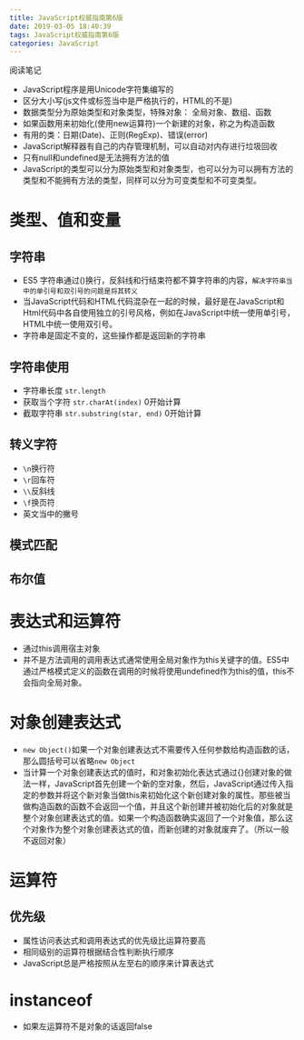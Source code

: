 ```yaml
---
title: JavaScript权威指南第6版
date: 2019-03-05 18:40:39
tags: JavaScript权威指南第6版
categories: JavaScript
---
```


阅读笔记

<!-- more -->

* JavaScript程序是用Unicode字符集编写的
* 区分大小写(js文件或标签当中是严格执行的，HTML的不是)
* 数据类型分为原始类型和对象类型，特殊对象： 全局对象、数组、函数
* 如果函数用来初始化(使用new运算符)一个新建的对象，称之为构造函数
* 有用的类：日期(Date)、正则(RegExp)、错误(error)
* JavaScript解释器有自己的内存管理机制，可以自动对内存进行垃圾回收
* 只有null和undefined是无法拥有方法的值
* JavaScript的类型可以分为原始类型和对象类型，也可以分为可以拥有方法的类型和不能拥有方法的类型，同样可以分为可变类型和不可变类型。

# 类型、值和变量

## 字符串

* ES5 字符串通过(\)换行，反斜线和行结束符都不算字符串的内容，`解决字符串当中的单引号和双引号的问题是将其转义`
* 当JavaScript代码和HTML代码混杂在一起的时候，最好是在JavaScript和Html代码中各自使用独立的引号风格，例如在JavaScript中统一使用单引号，HTML中统一使用双引号。
* 字符串是固定不变的，这些操作都是返回新的字符串

## 字符串使用

* 字符串长度 `str.length`
* 获取当个字符 `str.charAt(index)` 0开始计算
* 截取字符串 `str.substring(star, end)` 0开始计算


## 转义字符
* `\n`换行符
* `\r`回车符
* `\\`反斜线
* `\f`换页符
* 英文当中的撇号

## 模式匹配

## 布尔值

# 表达式和运算符

* 通过this调用宿主对象
* 并不是方法调用的调用表达式通常使用全局对象作为this关键字的值。ES5中通过严格模式定义的函数在调用的时候将使用undefined作为this的值，this不会指向全局对象。
# 对象创建表达式

* `new Object()`如果一个对象创建表达式不需要传入任何参数给构造函数的话，那么圆括号可以省略`new Object`
* 当计算一个对象创建表达式的值时，和对象初始化表达式通过{}创建对象的做法一样，JavaScript首先创建一个新的空对象，然后，JavaScript通过传入指定的参数并将这个新对象当做this来初始化这个新创建对象的属性。那些被当做构造函数的函数不会返回一个值，并且这个新创建并被初始化后的对象就是整个对象创建表达式的值。如果一个构造函数确实返回了一个对象值，那么这个对象作为整个对象创建表达式的值，而新创建的对象就废弃了。（所以一般不返回对象）

# 运算符

## 优先级
* 属性访问表达式和调用表达式的优先级比运算符要高
* 相同级别的运算符根据结合性判断执行顺序
* JavaScript总是严格按照从左至右的顺序来计算表达式
# instanceof
* 如果左运算符不是对象的话返回false